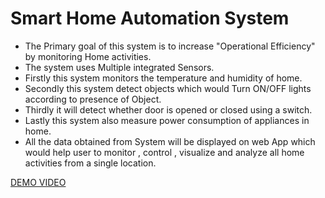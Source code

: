 # Smart Home Automation System

* The Primary goal of this system is to increase "Operational Efficiency" by monitoring Home activities.
* The system uses Multiple integrated Sensors.
* Firstly this system monitors the temperature and humidity of home.
* Secondly this system detect objects which would Turn ON/OFF lights according to presence of Object.
* Thirdly it will detect whether door is opened or closed using a switch.
* Lastly this system also measure power consumption of appliances in home.
* All the data obtained from System will be displayed on web App which would help user to monitor , control , visualize and analyze all home activities from a single location.

[DEMO VIDEO](https://drive.google.com/file/d/1hxNt1KMWpn8HKEWX5DDsEIogDogp_tUm/view?usp=sharing)
